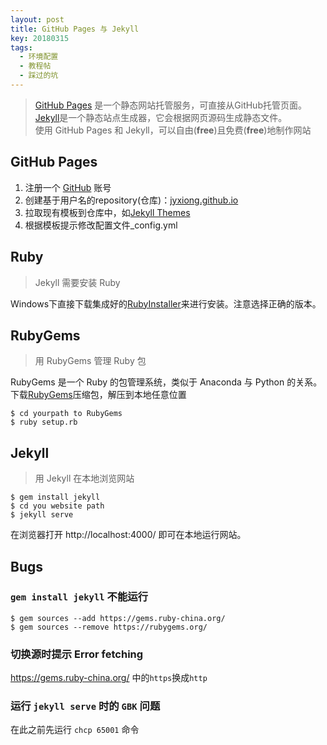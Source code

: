 ```yaml
---
layout: post
title: GitHub Pages 与 Jekyll
key: 20180315
tags: 
  - 环境配置
  - 教程帖
  - 踩过的坑
---
```


> [GitHub Pages](https://pages.github.com/) 是一个静态网站托管服务，可直接从GitHub托管页面。    
> [Jekyll](https://jekyllrb.com/)是一个静态站点生成器，它会根据网页源码生成静态文件。  
> 使用 GitHub Pages 和 Jekyll，可以自由(**free**)且免费(**free**)地制作网站

##  GitHub Pages
1. 注册一个 [GitHub](https://github.com/) 账号
2. 创建基于用户名的repository(仓库)：[jyxiong.github.io](https://github.com/jyxiong/jyxiong.github.io)
3. 拉取现有模板到仓库中，如[Jekyll Themes](http://jekyllthemes.org/)
4. 根据模板提示修改配置文件_config.yml

## Ruby
> Jekyll 需要安装 Ruby  

Windows下直接下载集成好的[RubyInstaller](https://rubyinstaller.org/downloads/)来进行安装。注意选择正确的版本。  

## RubyGems
> 用 RubyGems 管理 Ruby 包  

RubyGems 是一个 Ruby 的包管理系统，类似于 Anaconda 与 Python 的关系。下载[RubyGems](https://rubygems.org/pages/download)压缩包，解压到本地任意位置
```
$ cd yourpath to RubyGems
$ ruby setup.rb
```

## Jekyll
> 用 Jekyll 在本地浏览网站

```
$ gem install jekyll
$ cd you website path
$ jekyll serve
```
在浏览器打开 http://localhost:4000/ 即可在本地运行网站。

## Bugs
### `gem install jekyll` 不能运行

```
$ gem sources --add https://gems.ruby-china.org/ 
$ gem sources --remove https://rubygems.org/
```

### 切换源时提示 Error fetching

https://gems.ruby-china.org/ 中的`https`换成`http`


### 运行 `jekyll serve` 时的 `GBK` 问题

在此之前先运行 `chcp 65001` 命令
